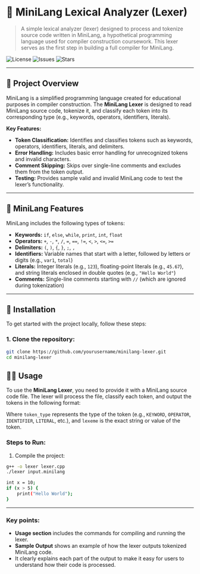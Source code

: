 # 📝 **MiniLang Lexical Analyzer (Lexer)**

> A simple lexical analyzer (lexer) designed to process and tokenize source code written in MiniLang, a hypothetical programming language used for compiler construction coursework. This lexer serves as the first step in building a full compiler for MiniLang.

![License](https://img.shields.io/github/license/yourusername/minilang-lexer) ![Issues](https://img.shields.io/github/issues/yourusername/minilang-lexer) ![Stars](https://img.shields.io/github/stars/yourusername/minilang-lexer)

---

## 🚀 **Project Overview**

MiniLang is a simplified programming language created for educational purposes in compiler construction. The **MiniLang Lexer** is designed to read MiniLang source code, tokenize it, and classify each token into its corresponding type (e.g., keywords, operators, identifiers, literals).

**Key Features:**
- **Token Classification:** Identifies and classifies tokens such as keywords, operators, identifiers, literals, and delimiters.
- **Error Handling:** Includes basic error handling for unrecognized tokens and invalid characters.
- **Comment Skipping:** Skips over single-line comments and excludes them from the token output.
- **Testing:** Provides sample valid and invalid MiniLang code to test the lexer’s functionality.

---

## 🌟 **MiniLang Features**

MiniLang includes the following types of tokens:

- **Keywords:** `if`, `else`, `while`, `print`, `int`, `float`
- **Operators:** `+`, `-`, `*`, `/`, `=`, `==`, `!=`, `<`, `>`, `<=`, `>=`
- **Delimiters:** `(`, `)`, `{`, `}`, `;`, `,`
- **Identifiers:** Variable names that start with a letter, followed by letters or digits (e.g., `var1`, `total`)
- **Literals:** Integer literals (e.g., `123`), floating-point literals (e.g., `45.67`), and string literals enclosed in double quotes (e.g., `"Hello World"`)
- **Comments:** Single-line comments starting with `//` (which are ignored during tokenization)

---

## 🔧 **Installation**

To get started with the project locally, follow these steps:

### 1. Clone the repository:

```bash
git clone https://github.com/yourusername/minilang-lexer.git
cd minilang-lexer
```
## 🧑‍💻 **Usage**

To use the **MiniLang Lexer**, you need to provide it with a MiniLang source code file. The lexer will process the file, classify each token, and output the tokens in the following format:


Where `token_type` represents the type of the token (e.g., `KEYWORD`, `OPERATOR`, `IDENTIFIER`, `LITERAL`, etc.), and `lexeme` is the exact string or value of the token.

### Steps to Run:

1. Compile the project:

```bash
g++ -o lexer lexer.cpp
./lexer input.minilang

int x = 10;
if (x > 5) {
    print("Hello World");
}

```
---

### Key points:
- **Usage section** includes the commands for compiling and running the lexer.
- **Sample Output** shows an example of how the lexer outputs tokenized MiniLang code.
- It clearly explains each part of the output to make it easy for users to understand how their code is processed.


